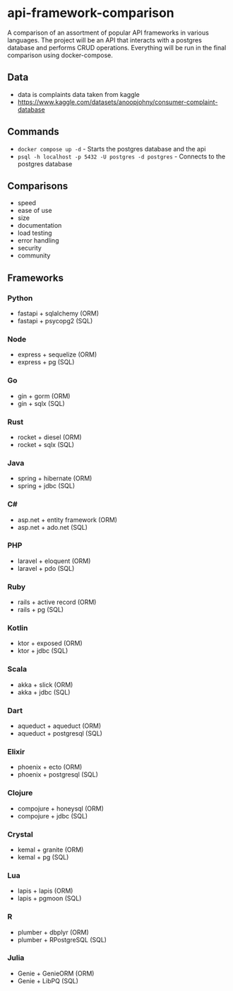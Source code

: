 # api-framework-comparison
A comparison of an assortment of popular API frameworks in various languages. The project will be an API that interacts with a postgres database and performs CRUD operations. Everything will be run in the final comparison using docker-compose.

## Data
- data is complaints data taken from kaggle
- https://www.kaggle.com/datasets/anoopjohny/consumer-complaint-database

## Commands
- `docker compose up -d` - Starts the postgres database and the api
- `psql -h localhost -p 5432 -U postgres -d postgres` - Connects to the postgres database

## Comparisons
- speed
- ease of use
- size
- documentation
- load testing
- error handling
- security
- community

## Frameworks
### Python
- fastapi + sqlalchemy (ORM)
- fastapi + psycopg2 (SQL)

### Node
- express + sequelize (ORM)
- express + pg (SQL)

### Go
- gin + gorm (ORM)
- gin + sqlx (SQL)

### Rust
- rocket + diesel (ORM)
- rocket + sqlx (SQL)

### Java
- spring + hibernate (ORM)
- spring + jdbc (SQL)

### C#
- asp.net + entity framework (ORM)
- asp.net + ado.net (SQL)

### PHP
- laravel + eloquent (ORM)
- laravel + pdo (SQL)

### Ruby
- rails + active record (ORM)
- rails + pg (SQL)

### Kotlin
- ktor + exposed (ORM)
- ktor + jdbc (SQL)

### Scala
- akka + slick (ORM)
- akka + jdbc (SQL)

### Dart
- aqueduct + aqueduct (ORM)
- aqueduct + postgresql (SQL)

### Elixir
- phoenix + ecto (ORM)
- phoenix + postgresql (SQL)

### Clojure
- compojure + honeysql (ORM)
- compojure + jdbc (SQL)

### Crystal
- kemal + granite (ORM)
- kemal + pg (SQL)

### Lua
- lapis + lapis (ORM)
- lapis + pgmoon (SQL)

### R
- plumber + dbplyr (ORM)
- plumber + RPostgreSQL (SQL)

### Julia
- Genie + GenieORM (ORM)
- Genie + LibPQ (SQL)